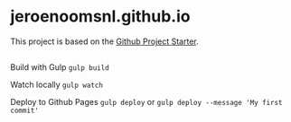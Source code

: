 # jeroenoomsnl.github.io
This project is based on the [Github Project Starter](https://github.com/jeroenoomsNL/github-project-starter). 

## 

Build with Gulp
`gulp build`

Watch locally
`gulp watch`

Deploy to Github Pages
`gulp deploy`
or
`gulp deploy --message 'My first commit'`

